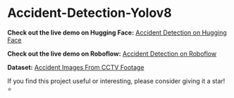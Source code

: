# Accident-Detection-Yolov8

**Check out the live demo on Hugging Face:** [Accident Detection on Hugging Face](https://huggingface.co/spaces/Puyush/Accident-Detection) 

**Check out the live demo on Roboflow:** [Accident Detection on Roboflow](https://universe.roboflow.com/puyush-fipgg/real-time-accident-detection/model/1)

**Dataset:** [Accident Images From CCTV Footage](https://www.kaggle.com/datasets/puyushgupta/dataset/data)

If you find this project useful or interesting, please consider giving it a star! ⭐️
